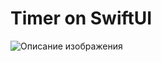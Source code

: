 # Timer on SwiftUI  

![Описание изображения](https://github.com/timlapov/Timer/blob/main/Simulator%20Screenshot%20-%20iPhone%2015%20Pro%20-%202024-02-07%20at%2015.21.56.png)
